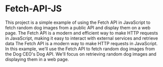 # Fetch-API-JS
This project is a simple example of using the Fetch API in JavaScript to fetch random dog images from a public API and display them on a web page. The Fetch API is a modern and efficient way to make HTTP requests in JavaScript, making it easy to interact with external services and retrieve data
The Fetch API is a modern way to make HTTP requests in JavaScript. In this example, we'll use the Fetch API to fetch random dog images from the Dog CEO's Dog API. We'll focus on retrieving random dog images and displaying them in a web page.

